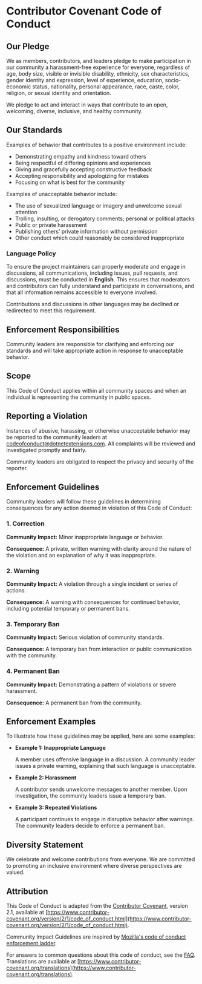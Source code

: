 # Contributor Covenant Code of Conduct

## Our Pledge

We as members, contributors, and leaders pledge to make participation in our community a harassment-free experience for everyone, regardless of age, body size, visible or invisible disability, ethnicity, sex characteristics, gender identity and expression, level of experience, education, socio-economic status, nationality, personal appearance, race, caste, color, religion, or sexual identity and orientation.

We pledge to act and interact in ways that contribute to an open, welcoming, diverse, inclusive, and healthy community.

## Our Standards

Examples of behavior that contributes to a positive environment include:

- Demonstrating empathy and kindness toward others
- Being respectful of differing opinions and experiences
- Giving and gracefully accepting constructive feedback
- Accepting responsibility and apologizing for mistakes
- Focusing on what is best for the community

Examples of unacceptable behavior include:

- The use of sexualized language or imagery and unwelcome sexual attention
- Trolling, insulting, or derogatory comments; personal or political attacks
- Public or private harassment
- Publishing others’ private information without permission
- Other conduct which could reasonably be considered inappropriate

### Language Policy

To ensure the project maintainers can properly moderate and engage in discussions, all communications, including issues, pull requests, and discussions, must be conducted in **English**. This ensures that moderators and contributors can fully understand and participate in conversations, and that all information remains accessible to everyone involved.

Contributions and discussions in other languages may be declined or redirected to meet this requirement.

## Enforcement Responsibilities

Community leaders are responsible for clarifying and enforcing our standards and will take appropriate action in response to unacceptable behavior.

## Scope

This Code of Conduct applies within all community spaces and when an individual is representing the community in public spaces.

## Reporting a Violation

Instances of abusive, harassing, or otherwise unacceptable behavior may be reported to the community leaders at [codeofconduct@dotnetextensions.com](mailto:codeofconduct@dotnetextensions.com). All complaints will be reviewed and investigated promptly and fairly.

Community leaders are obligated to respect the privacy and security of the reporter.

## Enforcement Guidelines

Community leaders will follow these guidelines in determining consequences for any action deemed in violation of this Code of Conduct:

### 1. Correction

**Community Impact:** Minor inappropriate language or behavior.

**Consequence:** A private, written warning with clarity around the nature of the violation and an explanation of why it was inappropriate.

### 2. Warning

**Community Impact:** A violation through a single incident or series of actions.

**Consequence:** A warning with consequences for continued behavior, including potential temporary or permanent bans.

### 3. Temporary Ban

**Community Impact:** Serious violation of community standards.

**Consequence:** A temporary ban from interaction or public communication with the community.

### 4. Permanent Ban

**Community Impact:** Demonstrating a pattern of violations or severe harassment.

**Consequence:** A permanent ban from the community.

## Enforcement Examples

To illustrate how these guidelines may be applied, here are some examples:

- **Example 1: Inappropriate Language**

  A member uses offensive language in a discussion. A community leader issues a private warning, explaining that such language is unacceptable.

- **Example 2: Harassment**

  A contributor sends unwelcome messages to another member. Upon investigation, the community leaders issue a temporary ban.

- **Example 3: Repeated Violations**

  A participant continues to engage in disruptive behavior after warnings. The community leaders decide to enforce a permanent ban.

## Diversity Statement

We celebrate and welcome contributions from everyone. We are committed to promoting an inclusive environment where diverse perspectives are valued.

## Attribution

This Code of Conduct is adapted from the [Contributor Covenant](https://www.contributor-covenant.org), version 2.1, available at [https://www.contributor-covenant.org/version/2/1/code_of_conduct.html](https://www.contributor-covenant.org/version/2/1/code_of_conduct.html).

Community Impact Guidelines are inspired by [Mozilla's code of conduct enforcement ladder](https://github.com/mozilla/diversity).

For answers to common questions about this code of conduct, see the [FAQ](https://www.contributor-covenant.org/faq). Translations are available at [https://www.contributor-covenant.org/translations](https://www.contributor-covenant.org/translations).
